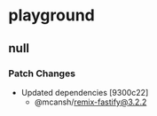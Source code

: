 # playground

## null

### Patch Changes

- Updated dependencies [9300c22]
  - @mcansh/remix-fastify@3.2.2
